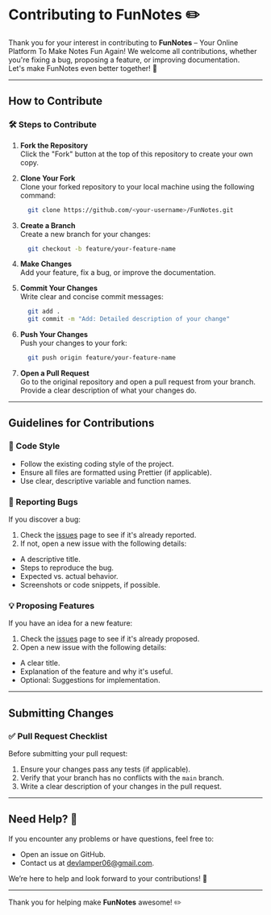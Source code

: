 # Contributing to FunNotes ✏️

Thank you for your interest in contributing to **FunNotes** – Your Online Platform To Make Notes Fun Again!
We welcome all contributions, whether you're fixing a bug, proposing a feature, or improving documentation.  
Let's make FunNotes even better together! 🚀

---

## How to Contribute

### 🛠 Steps to Contribute

1. **Fork the Repository**  
   Click the "Fork" button at the top of this repository to create your own copy.

2. **Clone Your Fork**  
   Clone your forked repository to your local machine using the following command:
   ```bash
     git clone https://github.com/<your-username>/FunNotes.git
   ```

3. **Create a Branch**  
   Create a new branch for your changes:
   ```bash
     git checkout -b feature/your-feature-name
   ```

4. **Make Changes**  
  Add your feature, fix a bug, or improve the documentation.

5. **Commit Your Changes**  
   Write clear and concise commit messages:
   ```bash
     git add .
     git commit -m "Add: Detailed description of your change"
   ```
 
6. **Push Your Changes**  
   Push your changes to your fork:
   ```bash
     git push origin feature/your-feature-name
   ```

7. **Open a Pull Request**  
  Go to the original repository and open a pull request from your branch.  
  Provide a clear description of what your changes do.

---

## Guidelines for Contributions

### 📝 Code Style
- Follow the existing coding style of the project.
- Ensure all files are formatted using Prettier (if applicable).
- Use clear, descriptive variable and function names.

### 🐛 Reporting Bugs
If you discover a bug:
1. Check the [issues](https://github.com/<your-repo>/FunNotes/issues) page to see if it's already reported.
2. If not, open a new issue with the following details:
- A descriptive title.
- Steps to reproduce the bug.
- Expected vs. actual behavior.
- Screenshots or code snippets, if possible.

### 💡 Proposing Features
If you have an idea for a new feature:
1. Check the [issues](https://github.com/<your-repo>/FunNotes/issues) page to see if it's already proposed.
2. Open a new issue with the following details:
- A clear title.
- Explanation of the feature and why it's useful.
- Optional: Suggestions for implementation.

---

## Submitting Changes

### ✅ Pull Request Checklist
Before submitting your pull request:
1. Ensure your changes pass any tests (if applicable).
2. Verify that your branch has no conflicts with the `main` branch.
3. Write a clear description of your changes in the pull request.

---

## Need Help? 🤔
If you encounter any problems or have questions, feel free to:
- Open an issue on GitHub.
- Contact us at [devlamper06@gmail.com](mailto:devlamper06@gmail.com).

We’re here to help and look forward to your contributions! 🎉

---

Thank you for helping make **FunNotes** awesome! ✏️
